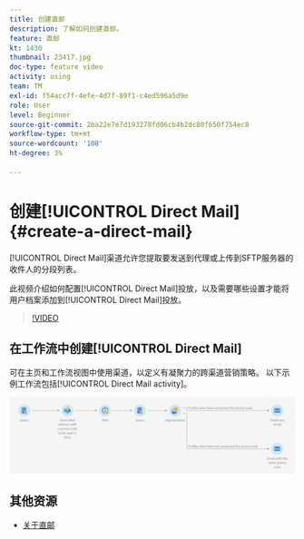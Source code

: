 ```yaml
---
title: 创建直邮
description: 了解如何创建直邮。
feature: 直邮
kt: 1430
thumbnail: 23417.jpg
doc-type: feature video
activity: using
team: TM
exl-id: f54acc7f-4efe-4d7f-89f1-c4ed596a5d9e
role: User
level: Beginner
source-git-commit: 2ba22e7e7d193278fd06cb4b2dc80f650f754ec8
workflow-type: tm+mt
source-wordcount: '108'
ht-degree: 3%

---
```


# 创建[!UICONTROL Direct Mail] {#create-a-direct-mail}

[!UICONTROL Direct Mail]渠道允许您提取要发送到代理或上传到SFTP服务器的收件人的分段列表。

此视频介绍如何配置[!UICONTROL Direct Mail]投放，以及需要哪些设置才能将用户档案添加到[!UICONTROL Direct Mail]投放。

>[!VIDEO](https://video.tv.adobe.com/v/23417?quality=12)

## 在工作流中创建[!UICONTROL Direct Mail]

可在主页和工作流视图中使用渠道，以定义有凝聚力的跨渠道营销策略。 以下示例工作流包括[!UICONTROL Direct Mail activity]。

![工作流图像](/help/assets/direct_mail_examplewf.png)

## 其他资源

* [关于直邮](https://experienceleague.adobe.com/docs/campaign-standard/using/communication-channels/direct-mail/about-direct-mail.html)
